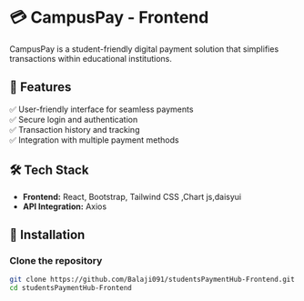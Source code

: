 # 💳 CampusPay - Frontend  

CampusPay is a student-friendly digital payment solution that simplifies transactions within educational institutions.  

## 🚀 Features  
✅ User-friendly interface for seamless payments  
✅ Secure login and authentication  
✅ Transaction history and tracking  
✅ Integration with multiple payment methods  

## 🛠 Tech Stack  
- **Frontend:** React, Bootstrap, Tailwind CSS ,Chart js,daisyui
- **API Integration:** Axios

## 🔧 Installation  

### Clone the repository  
```bash
git clone https://github.com/Balaji091/studentsPaymentHub-Frontend.git
cd studentsPaymentHub-Frontend
